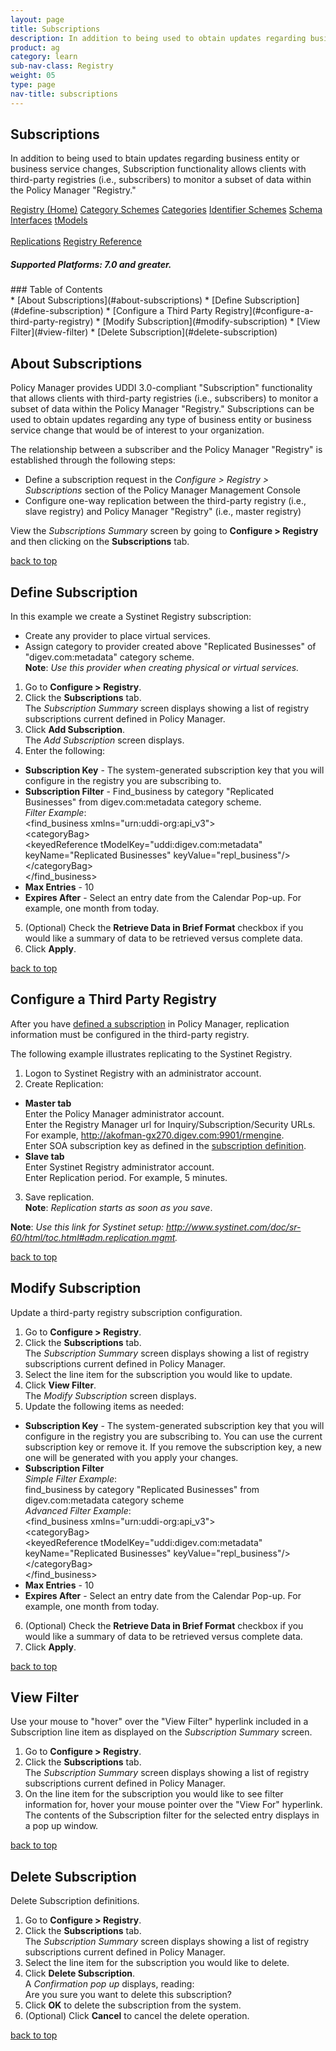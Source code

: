 ```yaml
---
layout: page
title: Subscriptions
description: In addition to being used to obtain updates regarding business entity or business service changes, Subscription functionality allows clients with third-party registries (i.e., subscribers) to monitor a subset of data within the Policy Manager "Registry."
product: ag
category: learn
sub-nav-class: Registry
weight: 05
type: page
nav-title: subscriptions
---
```


## Subscriptions
In addition to being used to btain updates regarding business entity or business service changes, Subscription functionality allows clients with third-party registries (i.e., subscribers) to monitor a subset of data within the Policy Manager "Registry."



<a href="../registry/registry_toc.html" class="button secondary">Registry (Home)</a> <a href="../registry/category_schemes.html" class="button secondary">Category Schemes</a> <a href="../registry/categories.html" class="button secondary">Categories</a> <a href="../registry/identifier_schemes.html" class="button secondary">Identifier Schemes</a> <a href="../registry/schema.html" class="button secondary">Schema</a> <a href="../registry/interfaces.html" class="button secondary">Interfaces</a> <a href="../registry/tmodels.html" class="button secondary">tModels</a> <br><br> <a href="../registry/replications.html" class="button secondary">Replications</a> <a href="../registry/registry_reference.html" class="button secondary">Registry Reference</a>
<h5 class="stamp">Supported Platforms: 7.0 and greater.</h5>
### Table of Contents
<div id="toc-marker"></div>
* [About Subscriptions](#about-subscriptions)
* [Define Subscription](#define-subscription)
* [Configure a Third Party Registry](#configure-a-third-party-registry)
* [Modify Subscription](#modify-subscription)
* [View Filter](#view-filter)
* [Delete Subscription](#delete-subscription)

## About Subscriptions

Policy Manager provides UDDI 3.0-compliant "Subscription" functionality that allows clients with third-party registries (i.e., subscribers) to monitor a subset of data within the Policy Manager "Registry." Subscriptions can be used to obtain updates regarding any type of business entity or business service change that would be of interest to your organization.

The relationship between a subscriber and the Policy Manager "Registry" is established through the following steps:

* Define a subscription request in the *Configure > Registry > Subscriptions* section of the Policy Manager Management Console
* Configure one-way replication between the third-party registry (i.e., slave registry) and Policy Manager "Registry" (i.e., master registry)

View the *Subscriptions Summary* screen by going to **Configure > Registry** and then clicking on the **Subscriptions** tab.

<a href="#top">back to top</a> 


## Define Subscription

In this example we create a Systinet Registry subscription:

* Create any provider to place virtual services.
* Assign category to provider created above "Replicated Businesses" of "digev.com:metadata" category scheme.  
**Note**: *Use this provider when creating physical or virtual services.*

1. Go to **Configure > Registry**.
2. Click the **Subscriptions** tab.  
The *Subscription Summary* screen displays showing a list of registry subscriptions current defined in Policy Manager.
3. Click **Add Subscription**.  
The *Add Subscription* screen displays.
4. Enter the following:  
  * **Subscription Key** - The system-generated subscription key that you will configure in the registry you are subscribing to.
  * **Subscription Filter** - Find_business by category "Replicated Businesses" from digev.com:metadata category scheme.  
*Filter Example*:  
&lt;find&#95;business xmlns="urn:uddi-org:api&#95;v3"&gt;  
&lt;categoryBag&gt;  
&lt;keyedReference tModelKey="uddi:digev.com:metadata" keyName="Replicated Businesses" keyValue="repl&#95;business"/&gt;  
&lt;/categoryBag&gt;  
&lt;/find&#95;business&gt;
  * **Max Entries** - 10
  * **Expires After** - Select an entry date from the Calendar Pop-up. For example, one month from today.
5. (Optional) Check the **Retrieve Data in Brief Format** checkbox if you would like a summary of data to be retrieved versus complete data.
6. Click **Apply**.

<a href="#top">back to top</a>

## Configure a Third Party Registry

After you have [defined a subscription](#define-subscription) in Policy Manager, replication information must be configured in the third-party registry. 

The following example illustrates replicating to the Systinet Registry.

1. Logon to Systinet Registry with an administrator account.
2. Create Replication:  
  * **Master tab**  
  Enter the Policy Manager administrator account.  
  Enter the Registry Manager url for Inquiry/Subscription/Security URLs. For example, http://akofman-gx270.digev.com:9901/rmengine.  
  Enter SOA subscription key as defined in the [subscription definition](#define-subscription).
  * **Slave tab**  
  Enter Systinet Registry administrator account.  
  Enter Replication period. For example, 5 minutes.
3. Save replication.  
**Note**: *Replication starts as soon as you save*.

**Note**: *Use this link for Systinet setup: http://www.systinet.com/doc/sr-60/html/toc.html#adm.replication.mgmt.*

<a href="#top">back to top</a>

## Modify Subscription

Update a third-party registry subscription configuration.

1. Go to **Configure > Registry**.
2. Click the **Subscriptions** tab.  
The *Subscription Summary* screen displays showing a list of registry subscriptions current defined in Policy Manager.
3. Select the line item for the subscription you would like to update.
4. Click **View Filter**.  
The *Modify Subscription* screen displays.
5. Update the following items as needed:  
  * **Subscription Key** - The system-generated subscription key that you will configure in the registry you are subscribing to.  You can use the current subscription key or remove it. If you remove the subscription key, a new one will be generated with you apply your changes.
  * **Subscription Filter**  
*Simple Filter Example*:  
find_business by category "Replicated Businesses" from digev.com:metadata category scheme  
*Advanced Filter Example*:   
&lt;find&#95;business xmlns="urn:uddi-org:api&#95;v3"&gt;  
&lt;categoryBag&gt;  
&lt;keyedReference tModelKey="uddi:digev.com:metadata" keyName="Replicated Businesses" keyValue="repl&#95;business"/&gt;  
&lt;/categoryBag&gt;  
&lt;/find&#95;business&gt;
  * **Max Entries** - 10
  * **Expires After** - Select an entry date from the Calendar Pop-up. For example, one month from today.
6. (Optional) Check the **Retrieve Data in Brief Format** checkbox if you would like a summary of data to be retrieved versus complete data.
7. Click **Apply**.

<a href="#top">back to top</a>

## View Filter

Use your mouse to "hover" over the "View Filter" hyperlink included in a Subscription line item as displayed on the *Subscription Summary* screen.

1. Go to **Configure > Registry**.
2. Click the **Subscriptions** tab.  
The *Subscription Summary* screen displays showing a list of registry subscriptions current defined in Policy Manager.
3. On the line item for the subscription you would like to see filter information for, hover your mouse pointer over the "View For" hyperlink.  
The contents of the Subscription filter for the selected entry displays in a pop up window.

<a href="#top">back to top</a>

## Delete Subscription

Delete Subscription definitions.

1. Go to **Configure > Registry**.
2. Click the **Subscriptions** tab.  
The *Subscription Summary* screen displays showing a list of registry subscriptions current defined in Policy Manager.
3. Select the line item for the subscription you would like to delete.
4. Click **Delete Subscription**.  
A *Confirmation pop up* displays, reading:  
Are you sure you want to delete this subscription?
5. Click **OK** to delete the subscription from the system.
6. (Optional) Click **Cancel** to cancel the delete operation.

<a href="#top">back to top</a>